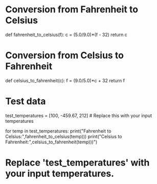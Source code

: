 # Conversion from Fahrenheit to Celsius
def fahrenheit_to_celsius(f):
    c = (5.0/9.0)*(f - 32)
    return c

# Conversion from Celsius to Fahrenheit
def celsius_to_fahrenheit(c):
    f = (9.0/5.0)*c + 32
    return f

# Test data
test_temperatures = [100, -459.67, 212] # Replace this with your input temperatures

for temp in test_temperatures:
    print("Fahrenheit to Celsius:",fahrenheit_to_celsius(temp)))
    print("Celsius to Fahrenheit:",celsius_to_fahrenheit(temp)))")

# Replace 'test_temperatures' with your input temperatures.